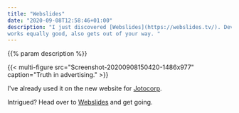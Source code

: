 ```yaml
---
title: "Webslides"
date: "2020-09-08T12:58:46+01:00"
description: "I just discovered [Webslides](https://webslides.tv/). Developer software to create beautiful slideshows in the form of a normal website. Looks good and
works equally good, also gets out of your way. "
---
```

{{% param description %}}

{{< multi-figure src="Screenshot-20200908150420-1486x977" caption="Truth in advertising." >}}


I've already used it on the new website for [Jotocorp](https://www.jotocorp.com).

Intrigued? Head over to [Webslides](https://webslides.tv/) and get going.
